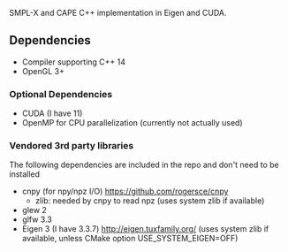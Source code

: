 SMPL-X and CAPE C++ implementation in Eigen and CUDA.

## Dependencies
- Compiler supporting C++ 14
- OpenGL 3+

### Optional Dependencies
- CUDA (I have 11)
- OpenMP for CPU parallelization (currently not actually used)

### Vendored 3rd party libraries
The following dependencies are included in the repo and don't need to be installed
- cnpy (for npy/npz I/O) https://github.com/rogersce/cnpy
    - zlib: needed by cnpy to read npz (uses system zlib if available)
- glew 2
- glfw 3.3
- Eigen 3 (I have 3.3.7) http://eigen.tuxfamily.org/
    (uses system zlib if available, unless CMake option USE_SYSTEM_EIGEN=OFF)
